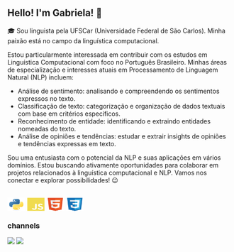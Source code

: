 ## Hello! I'm Gabriela! 👋

🎓 Sou linguista pela UFSCar (Universidade Federal de São Carlos). Minha paixão está no campo da linguística computacional. 

Estou particularmente interessada em contribuir com os estudos em Linguística Computacional com foco no Português Brasileiro. Minhas áreas de especialização e interesses atuais em Processamento de Linguagem Natural (NLP) incluem:

* Análise de sentimento: analisando e compreendendo os sentimentos expressos no texto.
* Classificação de texto: categorização e organização de dados textuais com base em critérios específicos.
* Reconhecimento de entidade: identificando e extraindo entidades nomeadas do texto.
* Análise de opiniões e tendências: estudar e extrair insights de opiniões e tendências expressas em texto.

Sou uma entusiasta com o potencial da NLP e suas aplicações em vários domínios. Estou buscando ativamente oportunidades para colaborar em projetos relacionados à linguística computacional e NLP. Vamos nos conectar e explorar possibilidades! 😉


<div>   
<div style="display: inline_block"><br>
    <img align="center" alt="Gaybs-Python" height="30" width="40" src="https://raw.githubusercontent.com/devicons/devicon/master/icons/python/python-original.svg">
    <img align="center" alt="Gaybs-Js" height="30" width="40" src="https://raw.githubusercontent.com/devicons/devicon/master/icons/javascript/javascript-plain.svg">
    <img align="center" alt="Gaybs-HTML" height="30" width="40" src="https://raw.githubusercontent.com/devicons/devicon/master/icons/html5/html5-original.svg">
    <img align="center" alt="Gaybs-CSS" height="30" width="40" src="https://raw.githubusercontent.com/devicons/devicon/master/icons/css3/css3-original.svg">

</div>
       

  
  ### channels 
  
<div> 
  <a href="https://www.linkedin.com/in/gabriela-gimenez-787047a4/" target="_blank"><img src="https://img.shields.io/badge/-LinkedIn-%230077B5?style=for-the-badge&logo=linkedin&logoColor=white" target="_blank"></a> 
  <a href = "mailto:contato@gaybsgimenez.tech"><img src="https://img.shields.io/badge/-Gmail-%23333?style=for-the-badge&logo=gmail&logoColor=white" target="_blank"></a>   
 
</div>
  
  
